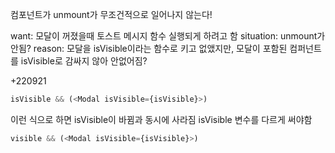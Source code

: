컴포넌트가 unmount가 무조건적으로 일어나지 않는다!

want: 모달이 꺼졌을때 토스트 메시지 함수 실행되게 하려고 함
situation: unmount가 안됨?
reason: 모달을 isVisible이라는 함수로 키고 없앴지만, 모달이 포함된 컴퍼넌트를 isVisible로 감싸지 않아 안없어짐?

+220921

```javascript
isVisible && (<Modal isVisible={isVisible}>)
```

이런 식으로 하면 isVisible이 바뀜과 동시에 사라짐
isVisible 변수를 다르게 써야함

```javascript
visible && (<Modal isVisible={isVisible}>)
```
